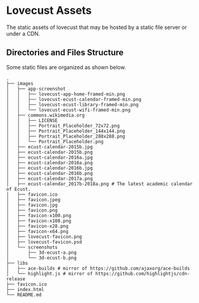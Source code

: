 # Lovecust Assets

<!-- > 2018-01-13T10:59:27+0800 -->

<!-- Titles: *Lovecust Assets*. -->

The static assets of lovecust that may be hosted by a static file server or under a CDN.

## Directories and Files Structure

Some static files are organized as shown below.

```text
.
├── images
│   ├── app-screenshot
│   │   ├── lovecust-app-home-framed-min.png
│   │   ├── lovecust-ecust-calendar-framed-min.png
│   │   ├── lovecust-ecust-library-framed-min.png
│   │   └── lovecust-ecust-wifi-framed-min.png
│   ├── commons.wikimedia.org
│   │   ├── LICENSE
│   │   ├── Portrait_Placeholder_72x72.png
│   │   ├── Portrait_Placeholder_144x144.png
│   │   ├── Portrait_Placeholder_288x288.png
│   │   └── Portrait_Placeholder.png
│   ├── ecust-calendar-2015b.jpg
│   ├── ecust-calendar-2015b.png
│   ├── ecust-calendar-2016a.jpg
│   ├── ecust-calendar-2016a.png
│   ├── ecust-calendar-2016b.jpg
│   ├── ecust-calendar-2016b.png
│   ├── ecust-calendar-2017a.png
│   ├── ecust-calendar_2017b-2018a.png # The latest academic calendar of Ecust.
│   ├── favicon.ico
│   ├── favicon.jpeg
│   ├── favicon.jpg
│   ├── favicon.png
│   ├── favicon-x100.png
│   ├── favicon-x108.png
│   ├── favicon-x28.png
│   ├── favicon-x64.png
│   ├── lovecust-favicon.png
│   ├── lovecust-favicon.psd
│   └── screenshots
│       ├── 3d-ecust-a.png
│       └── 3d-ecust-b.png
├── libs
│   ├── ace-builds # mirror of https://github.com/ajaxorg/ace-builds
│   └── highlight.js # mirror of https://github.com/highlightjs/cdn-release
├── favicon.ico
├── index.html
└── README.md
```
